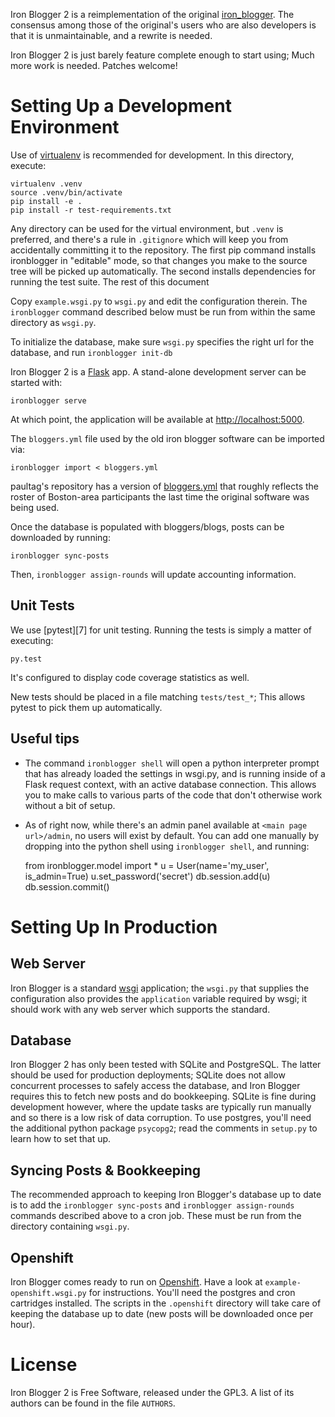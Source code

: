Iron Blogger 2 is a reimplementation of the original [iron_blogger][1].
The consensus among those of the original's users who are also
developers is that it is unmaintainable, and a rewrite is needed.

Iron Blogger 2 is just barely feature complete enough to start using; 
Much more work is needed. Patches welcome!

# Setting Up a Development Environment

Use of [virtualenv][1] is recommended for development. In this 
directory, execute:

    virtualenv .venv
    source .venv/bin/activate
    pip install -e .
    pip install -r test-requirements.txt

Any directory can be used for the virtual environment, but `.venv` is 
preferred, and there's a rule in `.gitignore` which will keep you from 
accidentally committing it to the repository. The first pip command 
installs ironblogger in "editable" mode, so that changes you make to the 
source tree will be picked up automatically. The second installs 
dependencies for running the test suite. The rest of this document

Copy `example.wsgi.py` to `wsgi.py` and edit the configuration therein.
The `ironblogger` command described below must be run from within the 
same directory as `wsgi.py`.

To initialize the database, make sure `wsgi.py` specifies the right url 
for the database, and run `ironblogger init-db`

Iron Blogger 2 is a [Flask][2] app. A stand-alone development server can
be started with:

    ironblogger serve

At which point, the application will be available at
<http://localhost:5000>.

The `bloggers.yml` file used by the old iron blogger software can be 
imported via:

    ironblogger import < bloggers.yml

paultag's repository has a version of [bloggers.yml][4] that roughly 
reflects the roster of Boston-area participants the last time the 
original software was being used.

Once the database is populated with bloggers/blogs, posts can be downloaded
by running:

    ironblogger sync-posts

Then, `ironblogger assign-rounds` will update accounting information.

## Unit Tests

We use [pytest][7] for unit testing. Running the tests is simply a 
matter of executing:

    py.test

It's configured to display code coverage statistics as well.

New tests should be placed in a file matching `tests/test_*`; This 
allows pytest to pick them up automatically.

## Useful tips

* The command `ironblogger shell` will open a python interpreter prompt 
  that has already loaded the settings in wsgi.py, and is running inside 
  of a Flask request context, with an active database connection. This allows
  you to make calls to various parts of the code that don't otherwise work
  without a bit of setup.
* As of right now, while there's an admin panel available at `<main page 
  url>/admin`, no users will exist by default. You can add one manually 
  by dropping into the python shell using `ironblogger shell`, and running:

    from ironblogger.model import *
    u = User(name='my_user', is_admin=True)
    u.set_password('secret')
    db.session.add(u)
    db.session.commit()

# Setting Up In Production

## Web Server

Iron Blogger is a standard [wsgi][5] application; the `wsgi.py` that 
supplies the configuration also provides the `application` variable 
required by wsgi; it should work with any web server which supports the 
standard.

## Database

Iron Blogger 2 has only been tested with SQLite and PostgreSQL. The 
latter should be used for production deployments; SQLite does not allow 
concurrent processes to safely access the database, and Iron Blogger 
requires this to fetch new posts and do bookkeeping. SQLite is fine 
during development however, where the update tasks are typically run 
manually and so there is a low risk of data corruption. To use postgres, 
you'll need the additional python package `psycopg2`; read the comments 
in `setup.py` to learn how to set that up.

## Syncing Posts & Bookkeeping

The recommended approach to keeping Iron Blogger's database up to date 
is to add the `ironblogger sync-posts` and `ironblogger assign-rounds` 
commands described above to a cron job. These must be run from the 
directory containing `wsgi.py`.

## Openshift

Iron Blogger comes ready to run on [Openshift][6]. Have a look at 
`example-openshift.wsgi.py` for instructions. You'll need the postgres 
and cron cartridges installed. The scripts in the `.openshift` directory 
will take care of keeping the database up to date (new posts will be 
downloaded once per hour).

# License

Iron Blogger 2 is Free Software, released under the GPL3. A list of
its authors can be found in the file `AUTHORS`.

[1]: https://github.com/paultag/iron-blogger
[2]: http://flask.pocoo.org/
[3]: https://virtualenv.pypa.io/en/latest/
[4]: https://raw.githubusercontent.com/paultag/iron-blogger/master/bloggers.yml
[5]: https://en.wikipedia.org/wiki/Web_Server_Gateway_Interface
[6]: https://www.openshift.com/
